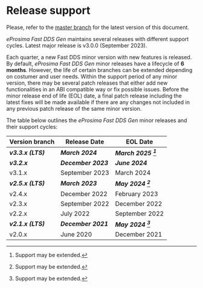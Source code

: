 # Release support

Please, refer to the [master branch](https://github.com/eProsima/Fast-DDS-Gen/blob/master/RELEASE_SUPPORT.md) for the latest version of this document.

*eProsima Fast DDS Gen* maintains several releases with different support cycles.
Latest major release is v3.0.0 (September 2023).

Each quarter, a new Fast DDS minor version with new features is released.
By default, *eProsima Fast DDS Gen* minor releases have a lifecycle of **6 months**.
However, the life of certain branches can be extended depending on costumer and user needs.
Within the support period of any minor version, there may be several patch releases that either add new functionalities in an ABI compatible way or fix possible issues.
Before the minor release end of life (EOL) date, a final patch release including the latest fixes will be made available if there are any changes not included in any previous patch release of the same minor version.

The table below outlines the *eProsima Fast DDS Gen* minor releases and their support cycles:

|Version branch|Release Date|EOL Date|
|--------------|------------|--------|
|***v3.3.x (LTS)***|***March 2024***|***March 2025 [^*]***|
|***v3.2.x***|***December 2023***|***June 2024***|
|v3.1.x|September 2023|March 2024|
|***v2.5.x (LTS)***|***March 2023***|***May 2024 [^*]***|
|v2.4.x|December 2022|February 2023|
|v2.3.x|September 2022|December 2022|
|v2.2.x|July 2022|September 2022|
|***v2.1.x (LTS)***|***December 2021***|***May 2024 [^*]***|
|v2.0.x|June 2020|December 2021|

[^*]: Support may be extended.
